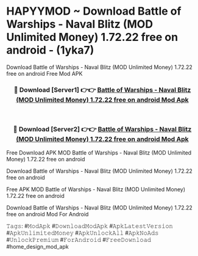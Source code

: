 # HAPYYMOD ~ Download Battle of Warships - Naval Blitz (MOD Unlimited Money) 1.72.22 free on android - (1yka7)
Download Battle of Warships - Naval Blitz (MOD Unlimited Money) 1.72.22 free on android Free Mod APK

<div align="center">
<h3>🔴 Download [Server1] 👉👉 <a href="https://apk-comot.site?title=Battle_of_Warships_-_Naval_Blitz_(MOD_Unlimited_Money)_1.72.22_free_on_android">Battle of Warships - Naval Blitz (MOD Unlimited Money) 1.72.22 free on android Mod Apk</a></h3><br>

<h3>🔴 Download [Server2] 👉👉 <a href="https://apk-comot.site?title=Battle_of_Warships_-_Naval_Blitz_(MOD_Unlimited_Money)_1.72.22_free_on_android">Battle of Warships - Naval Blitz (MOD Unlimited Money) 1.72.22 free on android Mod Apk</a></h3>
</div>


Free Download APK MOD Battle of Warships - Naval Blitz (MOD Unlimited Money) 1.72.22 free on android

Download Battle of Warships - Naval Blitz (MOD Unlimited Money) 1.72.22 free on android 

Free APK MOD Battle of Warships - Naval Blitz (MOD Unlimited Money) 1.72.22 free on android 

Download Battle of Warships - Naval Blitz (MOD Unlimited Money) 1.72.22 free on android Mod For Android

𝚃𝚊𝚐𝚜: #𝙼𝚘𝚍𝙰𝚙𝚔 #𝙳𝚘𝚠𝚗𝚕𝚘𝚊𝚍𝙼𝚘𝚍𝙰𝚙𝚔 #𝙰𝚙𝚔𝙻𝚊𝚝𝚎𝚜𝚝𝚅𝚎𝚛𝚜𝚒𝚘𝚗 #𝙰𝚙𝚔𝚄𝚗𝚕𝚒𝚖𝚒𝚝𝚎𝚍𝙼𝚘𝚗𝚎𝚢 #𝙰𝚙𝚔𝚄𝚗𝚕𝚘𝚌𝚔𝙰𝚕𝚕 #𝙰𝚙𝚔𝙽𝚘𝙰𝚍𝚜 #𝚄𝚗𝚕𝚘𝚌𝚔𝙿𝚛𝚎𝚖𝚒𝚞𝚖 #𝙵𝚘𝚛𝙰𝚗𝚍𝚛𝚘𝚒𝚍 #𝙵𝚛𝚎𝚎𝙳𝚘𝚠𝚗𝚕𝚘𝚊𝚍 #home_design_mod_apk